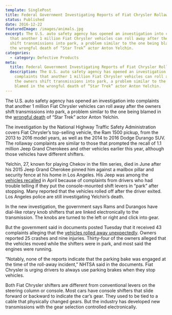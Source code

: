 ```yaml
---
template: SinglePost
title: Federal Government Investigating Reports of Fiat Chrysler Rollaways
status: Published
date: 2016-12-22
featuredImage: /images/animals.jpg
excerpt: The U.S. auto safety agency has opened an investigation into complaints
  that another 1 million Fiat Chrysler vehicles can roll away after the owners
  shift transmissions into park, a problem similar to the one being blamed in
  the wrongful death of “Star Trek” actor Anton Yelchin.
categories:
  - category: Defective Products
meta:
  title: Federal Government Investigating Reports of Fiat Chrysler Rollaways
  description: The U.S. auto safety agency has opened an investigation into
    complaints that another 1 million Fiat Chrysler vehicles can roll away after
    the owners shift transmissions into park, a problem similar to the one being
    blamed in the wrongful death of “Star Trek” actor Anton Yelchin.
---
```

<!--StartFragment-->

The U.S. auto safety agency has opened an investigation into complaints that another 1 million Fiat Chrysler vehicles can roll away after the owners shift transmissions into park, a problem similar to the one being blamed in the [wrongful death](https://www.austinaccidentlawyer.com/practice-areas/wrongful-death-attorney/) of “Star Trek” actor Anton Yelchin.

The investigation by the National Highway Traffic Safety Administration covers Fiat Chrysler’s top-selling vehicle, the Ram 1500 pickup, from the 2013 to 2016 model years, as well as the 2014 to 2016 Dodge Durango SUV. The rollaway complaints are similar to those that prompted the recall of 1.1 million Jeep Grand Cherokees and other vehicles earlier this year, although those vehicles have different shifters.

Yelchin, 27, known for playing Chekov in the film series, died in June after his 2015 Jeep Grand Cherokee pinned him against a mailbox pillar and security fence at his home in Los Angeles. His Jeep was among the [vehicles recalled](https://www.austinaccidentlawyer.com/practice-areas/product-defect-lawyer/) in April because of complaints from drivers who had trouble telling if they put the console-mounted shift levers in “park” after stopping. Many reported that the vehicles rolled off after the driver exited. Los Angeles police are still investigating Yelchin’s death.

In the new investigation, the government says Rams and Durangos have dial-like rotary knob shifters that are linked electronically to the transmission. The knobs are turned to the left or right and click into gear.

But the government said in documents posted Tuesday that it received 43 complaints alleging that the [vehicles rolled away unexpectedly](https://www.austinaccidentlawyer.com/practice-areas/product-defect-lawyer/). Owners reported 25 crashes and nine injuries. Thirty-four of the owners alleged that the vehicles moved while the shifters were in park, and most said the engines were running.

“Notably, none of the reports indicate that the parking bake was engaged at the time of the roll-away incident,” NHTSA said in the documents. Fiat Chrysler is urging drivers to always use parking brakes when they stop vehicles.

Both Fiat Chrysler shifters are different from conventional levers on the steering column or console. Most cars have console shifters that slide forward or backward to indicate the car’s gear. They used to be tied to a cable that physically changed gears. But the industry has developed new transmissions with the gear selection controlled electronically.

<!--EndFragment-->